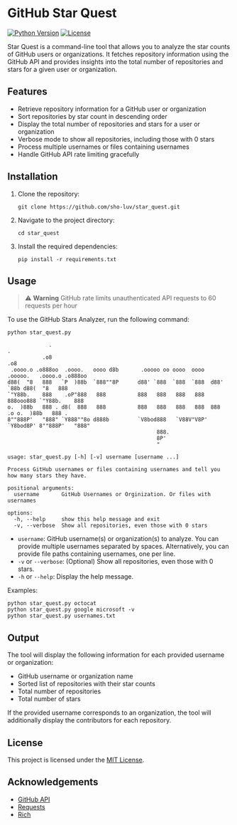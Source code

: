 # GitHub Star Quest

[![Python Version](https://img.shields.io/badge/python-3.6%2B-blue)](https://www.python.org/downloads/)
[![License](https://img.shields.io/badge/license-MIT-green)](https://opensource.org/licenses/MIT)

Star Quest is a command-line tool that allows you to analyze the star counts of GitHub users or organizations. It fetches repository information using the GitHub API and provides insights into the total number of repositories and stars for a given user or organization.

## Features

- Retrieve repository information for a GitHub user or organization
- Sort repositories by star count in descending order
- Display the total number of repositories and stars for a user or organization
- Verbose mode to show all repositories, including those with 0 stars
- Process multiple usernames or files containing usernames
- Handle GitHub API rate limiting gracefully

## Installation

1. Clone the repository:
   ```
   git clone https://github.com/sho-luv/star_quest.git
   ```

2. Navigate to the project directory:
   ```
   cd star_quest
   ```

3. Install the required dependencies:
   ```
   pip install -r requirements.txt
   ```

## Usage

> :warning: **Warning**
> GitHub rate limits unauthenticated API requests to 60 requests per hour

To use the GitHub Stars Analyzer, run the following command:

```
python star_quest.py                           

             .                                                                         .   
           .o8                                                                       .o8   
 .oooo.o .o888oo  .oooo.   oooo d8b       .ooooo oo oooo  oooo   .ooooo.   .oooo.o .o888oo 
d88(  "8   888   `P  )88b  `888""8P      d88' `888  `888  `888  d88' `88b d88(  "8   888   
`"Y88b.    888    .oP"888   888          888   888   888   888  888ooo888 `"Y88b.    888   
o.  )88b   888 . d8(  888   888          888   888   888   888  888    .o o.  )88b   888 . 
8""888P'   "888" `Y888""8o d888b         `V8bod888   `V88V"V8P' `Y8bod8P' 8""888P'   "888" 
                                               888.                                        
                                               8P'                                         
                                               "                                           

usage: star_quest.py [-h] [-v] username [username ...]

Process GitHub usernames or files containing usernames and tell you how many stars they have.

positional arguments:
  username       GitHub Usernames or Orginization. Or files with usernames

options:
  -h, --help     show this help message and exit
  -v, --verbose  Show all repositories, even those with 0 stars
```

- `username`: GitHub username(s) or organization(s) to analyze. You can provide multiple usernames separated by spaces. Alternatively, you can provide file paths containing usernames, one per line.
- `-v` or `--verbose`: (Optional) Show all repositories, even those with 0 stars.
- `-h` or `--help`: Display the help message.

Examples:
```
python star_quest.py octocat
python star_quest.py google microsoft -v
python star_quest.py usernames.txt
```

## Output

The tool will display the following information for each provided username or organization:

- GitHub username or organization name
- Sorted list of repositories with their star counts
- Total number of repositories
- Total number of stars

If the provided username corresponds to an organization, the tool will additionally display the contributors for each repository.

## License

This project is licensed under the [MIT License](https://opensource.org/licenses/MIT).

## Acknowledgements

- [GitHub API](https://docs.github.com/en/rest)
- [Requests](https://requests.readthedocs.io/)
- [Rich](https://rich.readthedocs.io/)
